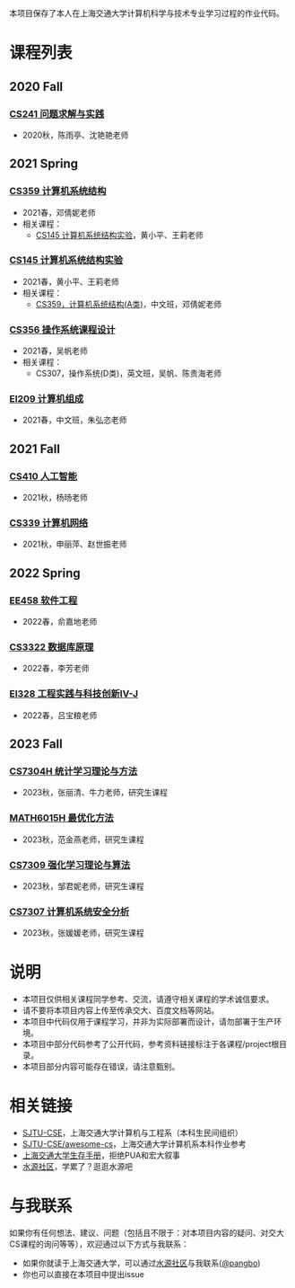 本项目保存了本人在上海交通大学计算机科学与技术专业学习过程的作业代码。

# 课程列表

## 2020 Fall
### [CS241 问题求解与实践](./CS241%20%E9%97%AE%E9%A2%98%E6%B1%82%E8%A7%A3%E4%B8%8E%E5%AE%9E%E8%B7%B5)
  * 2020秋，陈雨亭、沈艳艳老师

## 2021 Spring

### [CS359 计算机系统结构](./CS359%20%E8%AE%A1%E7%AE%97%E6%9C%BA%E7%B3%BB%E7%BB%9F%E7%BB%93%E6%9E%84)
  * 2021春，邓倩妮老师
  * 相关课程：
    * [CS145 计算机系统结构实验](#cs145-计算机系统结构实验)，黄小平、王莉老师

### [CS145 计算机系统结构实验](./CS145%20%E8%AE%A1%E7%AE%97%E6%9C%BA%E7%B3%BB%E7%BB%9F%E7%BB%93%E6%9E%84%E5%AE%9E%E9%AA%8C)
  * 2021春，黄小平、王莉老师
  * 相关课程：
    * [CS359，计算机系统结构(A类)](#cs359-计算机系统结构)，中文班，邓倩妮老师
### [CS356 操作系统课程设计](./CS356%20%E6%93%8D%E4%BD%9C%E7%B3%BB%E7%BB%9F%E8%AF%BE%E7%A8%8B%E8%AE%BE%E8%AE%A1)
  * 2021春，吴帆老师
  * 相关课程：
    * CS307，操作系统(D类)，英文班，吴帆、陈贵海老师

### [EI209 计算机组成](./EI209%20%E8%AE%A1%E7%AE%97%E6%9C%BA%E7%BB%84%E6%88%90)

  * 2021春，中文班，朱弘恣老师

## 2021 Fall

### [CS410 人工智能](./CS410%20人工智能)

* 2021秋，杨旸老师

### [CS339 计算机网络](./CS339%20计算机网络)

* 2021秋，申丽萍、赵世振老师

## 2022 Spring

### [EE458 软件工程](./EE458%20软件工程)

* 2022春，俞嘉地老师

### [CS3322 数据库原理](./CS3322%20数据库原理)

* 2022春，李芳老师

### [EI328 工程实践与科技创新Ⅳ-J](./EI328%20工程实践与科技创新Ⅳ-J)

* 2022春，吕宝粮老师

## 2023 Fall

### [CS7304H 统计学习理论与方法](./CS7304H%20统计学习理论与方法)

* 2023秋，张丽清、牛力老师，研究生课程

### [MATH6015H 最优化方法](./MATH6015H%20最优化方法)

* 2023秋，范金燕老师，研究生课程

### [CS7309 强化学习理论与算法](./CS7309%20强化学习理论与算法)

* 2023秋，邹君妮老师，研究生课程

### [CS7307 计算机系统安全分析](./CS7307%20计算机系统安全分析)

* 2023秋，张媛媛老师，研究生课程

# 说明

* 本项目仅供相关课程同学参考、交流，请遵守相关课程的学术诚信要求。
* 请不要将本项目内容上传至传承交大、百度文档等网站。
* 本项目中代码仅用于课程学习，并非为实际部署而设计，请勿部署于生产环境。
* 本项目中部分代码参考了公开代码，参考资料链接标注于各课程/project根目录。
* 本项目部分内容可能存在错误，请注意甄别。

# 相关链接

* [SJTU-CSE](https://github.com/SJTU-CSE)，上海交通大学计算机与工程系（本科生民间组织）
* [SJTU-CSE/awesome-cs](https://github.com/SJTU-CSE/awesome-cs)，上海交通大学计算机系本科作业参考
* [上海交通大学生存手册](https://survivesjtu.gitbook.io/survivesjtumanual)，拒绝PUA和宏大叙事
* [水源社区](https://shuiyuan.sjtu.edu.cn/)，学累了？逛逛水源吧

# 与我联系

如果你有任何想法、建议、问题（包括且不限于：对本项目内容的疑问、对交大CS课程的询问等等），欢迎通过以下方式与我联系：

* 如果你就读于上海交通大学，可以通过[水源社区](https://shuiyuan.sjtu.edu.cn/)与我联系([@pangbo](https://shuiyuan.sjtu.edu.cn/u/pangbo))
* 你也可以直接在本项目中提出issue
